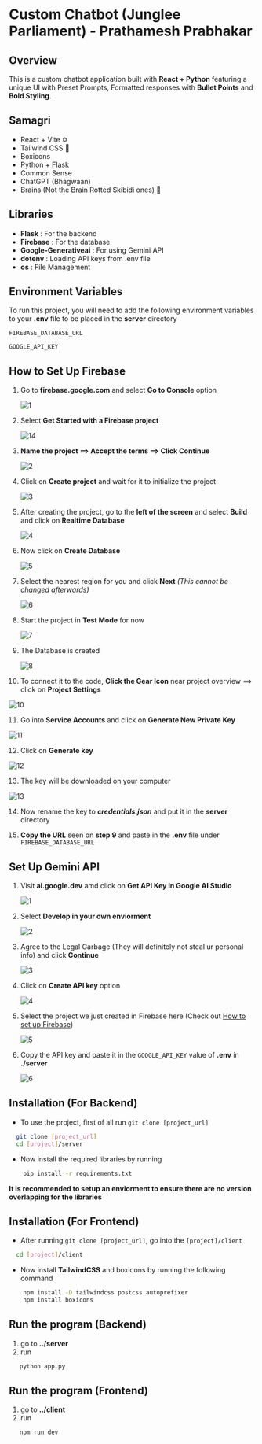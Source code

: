 # Custom Chatbot (Junglee Parliament) - Prathamesh Prabhakar




## Overview

This is a custom chatbot application built with **React + Python** featuring a unique UI with Preset Prompts, Formatted responses with **Bullet Points** and **Bold Styling**.


## Samagri

* React + Vite ✡️
* Tailwind CSS 🎨
* Boxicons
* Python + Flask
* Common Sense
* ChatGPT (Bhagwaan) 
* Brains (Not the Brain Rotted Skibidi ones) 🧠
## Libraries

* **Flask** : For the backend
* **Firebase** : For the database
* **Google-Generativeai** : For using Gemini API
* **dotenv** : Loading API keys from .env file
* **os** : File Management
## Environment Variables

To run this project, you will need to add the following environment variables to your **.env** file to be placed in the **server** directory

`FIREBASE_DATABASE_URL`

`GOOGLE_API_KEY`

## How to Set Up Firebase

1. Go to **firebase.google.com** and select **Go to Console** option
   
   ![1](https://github.com/user-attachments/assets/db5d7456-79c8-4034-bae0-5d79db0269c6)

2. Select **Get Started with a Firebase project**
   
   ![14](https://github.com/user-attachments/assets/6eb60e5f-de62-4ace-9664-6f0d0d914e85)

3. **Name the project ==> Accept the terms ==> Click Continue**

   ![2](https://github.com/user-attachments/assets/56820520-fd77-4de0-bd13-e6b32525297f)

4. Click on **Create project** and wait for it to initialize the project

   ![3](https://github.com/user-attachments/assets/de215b44-a9aa-4ad5-b1dc-656a26ce1cdc)

5. After creating the project, go to the **left of the screen** and select **Build** and click on **Realtime Database**

   ![4](https://github.com/user-attachments/assets/ad322fff-34f9-4403-89da-d003f52fe3e0)

6. Now click on **Create Database**

   ![5](https://github.com/user-attachments/assets/fe61a636-9049-4f77-bebd-e517ba44d667)

7. Select the nearest region for you and click **Next** *(This cannot be changed afterwards)*
   
   ![6](https://github.com/user-attachments/assets/44350fb6-bc47-42d9-90e4-a0520df7121b)

8. Start the project in **Test Mode** for now

   ![7](https://github.com/user-attachments/assets/5af430f4-d293-46d7-a998-2c7feb9b17c2)

9. The Database is created
    
   ![8](https://github.com/user-attachments/assets/aa753b76-ea63-4eab-9d85-1ae0727277f4)

10. To connect it to the code, **Click the Gear Icon** near project overview ==> click on **Project Settings**

   ![10](https://github.com/user-attachments/assets/d48dbbbe-dbdc-4f61-befe-ad277f560a88)

11. Go into **Service Accounts** and click on **Generate New Private Key**

   ![11](https://github.com/user-attachments/assets/52ba89d7-64e5-424a-bd75-049727960c75)

12. Click on **Generate key**

   ![12](https://github.com/user-attachments/assets/11f8601b-357a-4c63-b8b7-f125bf16056c)

13. The key will be downloaded on your computer
   
   ![13](https://github.com/user-attachments/assets/8df56fac-7a7d-493c-aa4e-81894f4290ba)

14. Now rename the key to ***credentials.json*** and put it in the **server** directory

15. **Copy the URL** seen on **step 9** and paste in the **.env** file under `FIREBASE_DATABASE_URL`

## Set Up Gemini API
1. Visit **ai.google.dev** amd click on **Get API Key in Google AI Studio**

   ![1](https://github.com/user-attachments/assets/558c7917-9552-41c8-875e-90814bfe1660)

2. Select **Develop in your own enviorment**

   ![2](https://github.com/user-attachments/assets/38358ea7-42d2-454e-b87c-d2479b0f2c13)

3. Agree to the Legal Garbage (They will definitely not steal ur personal info) and click **Continue**
   
   ![3](https://github.com/user-attachments/assets/7773a9f7-46c7-4c94-83d4-8b893963228c)

4. Click on **Create API key** option

   ![4](https://github.com/user-attachments/assets/82c6e97e-d472-4d98-aa02-6d50b4cbe1c2)

5. Select the project we just created in Firebase here (Check out [How to set up Firebase](#how-to-set-up-firebase))

   ![5](https://github.com/user-attachments/assets/65b7cd32-9759-488e-8bd9-f25d3b4c6d09)

6. Copy the API key and paste it in the `GOOGLE_API_KEY` value of **.env** in **./server**

   ![6](https://github.com/user-attachments/assets/66567b59-a954-4beb-bbe8-2d466ff2714e)


## Installation (For Backend)

* To use the project, first of all run `git clone [project_url]`

```bash
  git clone [project_url]
  cd [project]/server
```

* Now install the required libraries by running 

```bash 
    pip install -r requirements.txt
```
**It is recommended to setup an enviorment to ensure there are no version overlapping for the libraries**
    
## Installation (For Frontend)

* After running `git clone [project_url]`, go into the `[project]/client`

```bash
  cd [project]/client
```

* Now install **TailwindCSS** and boxicons by running the following command 

```bash 
    npm install -D tailwindcss postcss autoprefixer
    npm install boxicons
```

## Run the program (Backend)
1. go to **../server**
2. run 
```bash 
   python app.py
```

## Run the program (Frontend)
1. go to **../client**
2. run
```bash
   npm run dev
```
    

